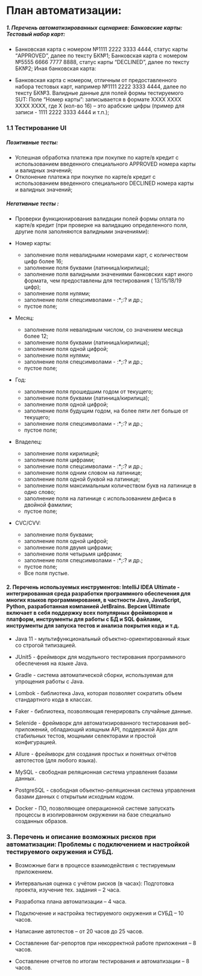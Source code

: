 # План автоматизации:


##### 1. Перечень автоматизированных сценариев: Банковские карты: Тестовый набор карт:

  * Банковская карта с номером №1111 2222 3333 4444, статус карты “APPROVED”, далее по тексту БК№1; Банковская карта с номером №5555 6666 7777 8888, статус карты “DECLINED”, далее по тексту БК№2; Иная банковская карта:

  * Банковская карта с номером, отличным от предоставленного набора тестовых карт, например №1111 2222 3333 4444, далее по тексту БК№3. Валидные данные для полей формы тестируемого SUT: Поле “Номер карты”: записывается в формате XXXX XXXX XXXX XXXX, где X (кол-во 16) – это арабские цифры (пример для записи - 1111 2222 3333 4444 и т.п.);

### 1.1 Тестирование UI

##### Позитивные тесты:

  - Успешная обработка платежа при покупке по карте/в кредит с использованием введенного специального APPROVED номера карты и валидных значений;
  - Отклонение платежа при покупке по карте/в кредит с использованием введенного специального DECLINED номера карты и валидных значений;
  
##### Негативные тесты :

* Проверки функционирования валидации полей формы оплата по карте/в кредит (при проверке на валидацию определенного поля, другие поля заполняются валидными значениями):

* Номер карты:
  - заполнение поля невалидными номерами карт, с количеством цифр более 16;
  - заполнение поля буквами (латиница/кирилица);
  - заполнение поля валидными значениями банковских карт иного формата, чем предоставлены для тестирования ( 13/15/18/19 цифр);
  - заполнение поля нулями;
  - заполнение поля спецсимволами - :*;:? и др.;
  - пустое поле;
* Месяц:
  - заполнение поля невалидным числом, со значением месяца более 12;
  - заполнение поля буквами (латиница/кирилица);
  - заполнение поля одной цифрой;
  - заполнение поля нулями;
  - заполнение поля спецсимволами - :*;:? и др.;
  - пустое поле;
* Год:
  - заполнение поля прошедшим годом от текущего;
  - заполнение поля буквами (латиница/кирилица);
  - заполнение поля одной цифрой;
  - заполнение поля будущим годом, на более пяти лет больше от текущего;
  - заполнение поля спецсимволами - :*;:? и др.;
  - пустое поле;
* Владелец:
  - заполнение поля кирилицей;
  - заполнение поля цифрами;
  - заполнение поля спецсимволами - :*;:? и др.;
  - заполнение поля одним словом на латинице;
  - заполнение поля одной буквой на латинице;
  - заполнение поля максимальным количеством букв на латинице в одно слово;
  - заполнение поля на латинице с использованием дефиса в двойной фамилии;
  - пустое поле;
* CVC/CVV:
  - заполнение поля буквами;
  - заполнение поля одной цифрой;
  - заполнение поля двумя цифрами;
  - заполнение поля четырьмя цифрами;
  - заполнение поля спецсимволами - :*;:? и др.;
  - пустое поле;
  - Все поля пустые.

#### 2.  Перечень используемых инструментов: IntelliJ IDEA Ultimate - интегрированная среда разработки программного обеспечения для многих языков программирования, в частности Java, JavaScript, Python, разработанная компанией JetBrains. Версия Ultimate включает в себя поддержку всех популярных фреймворков и платформ, инструменты для работы с БД и SQL файлами, инструменты для запуска тестов и анализа покрытия кода и т.д.

  - Java 11 - мультифункциональный объектно-ориентированный язык со строгой типизацией.

  - JUnit5 - фреймворк для модульного тестирования программного обеспечения на языке Java.
  
  - Gradle - система автоматической сборки, используемая для упрощения работы с Java.

  - Lombok - библиотека Java, которая позволяет сократить объем стандартного кода в классах.

  - Faker - библиотека, позволяющая генерировать случайные данные.

  - Selenide - фреймворк для автоматизированного тестирования веб-приложений, обладающий изящным API, поддержкой Ajax для стабильных тестов, мощными селекторами и простой конфигурацией.

  - Allure - фреймворк для создания простых и понятных отчётов автотестов (для любого языка).

  - MySQL - свободная реляционная система управления базами данных.
  
  - PostgreSQL - свободная объектно-реляционная система управления базами данных с открытым исходным кодом.

  - Docker - ПО, позволяющее операционной системе запускать процессы в изолированном окружении на базе специально созданных образов.

### 3. Перечень и описание возможных рисков при автоматизации: Проблемы с подключением и настройкой тестируемого окружения и СУБД.

  - Возможные баги в процессе взаимодействия с тестируемым приложением.

  - Интервальная оценка с учётом рисков (в часах): Подготовка проекта, изучение тех. задания – 2 часа.

  - Разработка плана автоматизации – 4 часа.

  - Подключение и настройка тестируемого окружения и СУБД – 10 часов.
  
  - Написание автотестов – от 20 часов до 25 часов.

  - Составление баг-репортов при некорректной работе приложения – 8 часов.

  - Составление отчетов по итогам тестирования и автоматизации – 8 часов.
